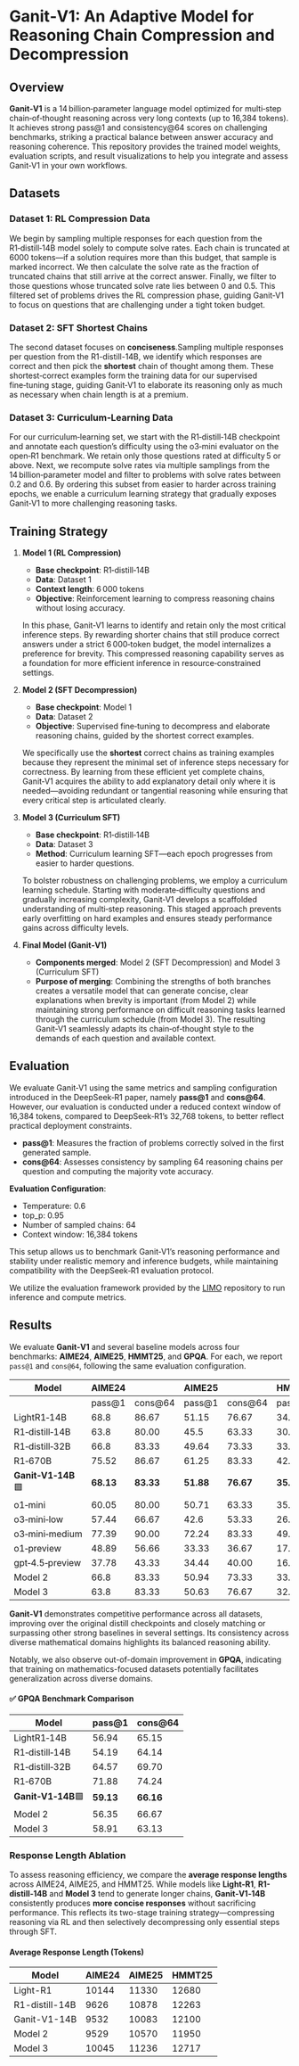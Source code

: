 # Ganit‑V1: An Adaptive Model for Reasoning Chain Compression and Decompression

## Overview

**Ganit‑V1** is a 14 billion‑parameter language model optimized for multi‑step chain‑of‑thought reasoning across very long contexts (up to 16,384 tokens). It achieves strong pass@1 and consistency@64 scores on challenging benchmarks, striking a practical balance between answer accuracy and reasoning coherence. This repository provides the trained model weights, evaluation scripts, and result visualizations to help you integrate and assess Ganit‑V1 in your own workflows.

## Datasets

### Dataset 1: RL Compression Data

We begin by sampling multiple responses for each question from the R1‑distill‑14B model solely to compute solve rates. Each chain is truncated at 6000 tokens—if a solution requires more than this budget, that sample is marked incorrect. We then calculate the solve rate as the fraction of truncated chains that still arrive at the correct answer. Finally, we filter to those questions whose truncated solve rate lies between 0 and 0.5. This filtered set of problems drives the RL compression phase, guiding Ganit‑V1 to focus on questions that are challenging under a tight token budget.

### Dataset 2: SFT Shortest Chains

The second dataset focuses on **conciseness**.Sampling multiple responses per question from the R1-distill-14B, we identify which responses are correct and then pick the **shortest** chain of thought among them. These shortest‑correct examples form the training data for our supervised fine‑tuning stage, guiding Ganit‑V1 to elaborate its reasoning only as much as necessary when chain length is at a premium.

### Dataset 3: Curriculum‑Learning Data

For our curriculum‑learning set, we start with the R1‑distill‑14B checkpoint and annotate each question’s difficulty using the o3‑mini evaluator on the open‑R1 benchmark. We retain only those questions rated at difficulty 5 or above. Next, we recompute solve rates via multiple samplings from the 14 billion‑parameter model and filter to problems with solve rates between 0.2 and 0.6. By ordering this subset from easier to harder across training epochs, we enable a curriculum learning strategy that gradually exposes Ganit‑V1 to more challenging reasoning tasks.

## Training Strategy

1. **Model 1 (RL Compression)**  
   - **Base checkpoint**: R1‑distill‑14B  
   - **Data**: Dataset 1  
   - **Context length**: 6 000 tokens  
   - **Objective**: Reinforcement learning to compress reasoning chains without losing accuracy.  

   In this phase, Ganit‑V1 learns to identify and retain only the most critical inference steps. By rewarding shorter chains that still produce correct answers under a strict 6 000‑token budget, the model internalizes a preference for brevity. This compressed reasoning capability serves as a foundation for more efficient inference in resource‑constrained settings.

2. **Model 2 (SFT Decompression)**  
   - **Base checkpoint**: Model 1  
   - **Data**: Dataset 2  
   - **Objective**: Supervised fine‑tuning to decompress and elaborate reasoning chains, guided by the shortest correct examples.  

   We specifically use the **shortest** correct chains as training examples because they represent the minimal set of inference steps necessary for correctness. By learning from these efficient yet complete chains, Ganit‑V1 acquires the ability to add explanatory detail only where it is needed—avoiding redundant or tangential reasoning while ensuring that every critical step is articulated clearly.

3. **Model 3 (Curriculum SFT)**  
   - **Base checkpoint**: R1‑distill‑14B  
   - **Data**: Dataset 3  
   - **Method**: Curriculum learning SFT—each epoch progresses from easier to harder questions.  

   To bolster robustness on challenging problems, we employ a curriculum learning schedule. Starting with moderate‑difficulty questions and gradually increasing complexity, Ganit‑V1 develops a scaffolded understanding of multi‑step reasoning. This staged approach prevents early overfitting on hard examples and ensures steady performance gains across difficulty levels.


4. **Final Model (Ganit‑V1)**  
   - **Components merged**: Model 2 (SFT Decompression) and Model 3 (Curriculum SFT)  
   - **Purpose of merging**: Combining the strengths of both branches creates a versatile model that can generate concise, clear explanations when brevity is important (from Model 2) while maintaining strong performance on difficult reasoning tasks learned through the curriculum schedule (from Model 3). The resulting Ganit‑V1 seamlessly adapts its chain‑of‑thought style to the demands of each question and available context.


## Evaluation

We evaluate Ganit‑V1 using the same metrics and sampling configuration introduced in the DeepSeek‑R1 paper, namely **pass@1** and **cons@64**. However, our evaluation is conducted under a reduced context window of 16,384 tokens, compared to DeepSeek‑R1’s 32,768 tokens, to better reflect practical deployment constraints.

- **pass@1**: Measures the fraction of problems correctly solved in the first generated sample.
- **cons@64**: Assesses consistency by sampling 64 reasoning chains per question and computing the majority vote accuracy.

**Evaluation Configuration**:

- Temperature: 0.6  
- top_p: 0.95  
- Number of sampled chains: 64  
- Context window: 16,384 tokens  

This setup allows us to benchmark Ganit‑V1’s reasoning performance and stability under realistic memory and inference budgets, while maintaining compatibility with the DeepSeek‑R1 evaluation protocol.

We utilize the evaluation framework provided by the [LIMO](https://github.com/GAIR-NLP/LIMO) repository to run inference and compute metrics.

## Results

We evaluate **Ganit‑V1** and several baseline models across four benchmarks: **AIME24**, **AIME25**, **HMMT25**, and **GPQA**. For each, we report `pass@1` and `cons@64`, following the same evaluation configuration.

| Model            | AIME24        |              | AIME25        |              | HMMT25        |              |
|------------------|---------------|--------------|---------------|--------------|---------------|--------------|
|                  | pass@1        | cons@64      | pass@1        | cons@64      | pass@1        | cons@64      |
| LightR1‑14B      | 68.8          | 86.67        | 51.15         | 76.67        | 34.11         | 50.00        |
| R1‑distill‑14B   | 63.8          | 80.00        | 45.5          | 63.33        | 30.00         | 50.00        |
| R1‑distill‑32B   | 66.8          | 83.33        | 49.64         | 73.33        | 33.02         | 53.33        |
| R1‑670B          | 75.52         | 86.67        | 61.25         | 83.33        | 42.19         | 56.67        |
|  **Ganit‑V1‑14B**🟩 | **68.13**     | **83.33**    | **51.88**     | **76.67**    | **35.78**     | **56.66**    |
| o1‑mini          | 60.05         | 80.00        | 50.71         | 63.33        | 35.15         | 46.67        |
| o3‑mini‑low      | 57.44         | 66.67        | 42.6          | 53.33        | 26.61         | 33.33        |
| o3‑mini‑medium   | 77.39         | 90.00        | 72.24         | 83.33        | 49.21         | 60.00        |
| o1‑preview       | 48.89         | 56.66        | 33.33         | 36.67        | 17.78         | 20.00        |
| gpt‑4.5‑preview  | 37.78         | 43.33        | 34.44         | 40.00        | 16.67         | 20.00        |
| Model 2          | 66.8          | 83.33        | 50.94         | 73.33        | 33.7          | 40.00        |
| Model 3          | 63.8          | 83.33        | 50.63         | 76.67        | 32.19         | 50.00        |

**Ganit‑V1** demonstrates competitive performance across all datasets, improving over the original distill checkpoints and closely matching or surpassing other strong baselines in several settings. Its consistency across diverse mathematical domains highlights its balanced reasoning ability.

Notably, we also observe out-of-domain improvement in **GPQA**, indicating that training on mathematics-focused datasets potentially facilitates generalization across diverse domains.

#### ✅ GPQA Benchmark Comparison

| **Model**         | **pass@1** | **cons@64** |
|-------------------|------------|-------------|
| LightR1‑14B       | 56.94      | 65.15       |
| R1‑distill‑14B    | 54.19      | 64.14       |
| R1‑distill‑32B    | 64.57      | 69.70       |
| R1‑670B           | 71.88      | 74.24       |
| **Ganit‑V1‑14B**🟩  | **59.13**  | **66.16**   |
| Model 2           | 56.35      | 66.67       |
| Model 3           | 58.91      | 63.13       |


### Response Length Ablation

To assess reasoning efficiency, we compare the **average response lengths** across AIME24, AIME25, and HMMT25. While models like **Light-R1**,  **R1-distill‑14B** and **Model 3** tend to generate longer chains, **Ganit‑V1‑14B** consistently produces **more concise responses** without sacrificing performance. This reflects its two-stage training strategy—compressing reasoning via RL and then selectively decompressing only essential steps through SFT.


#### Average Response Length (Tokens)

| Model            | AIME24 | AIME25 | HMMT25 |
|------------------|--------|--------|--------|
| Light-R1         | 10144  | 11330  | 12680  |
| R1-distill-14B   | 9626   | 10878  | 12263  |
| Ganit-V1-14B     | 9532   | 10083  | 12100  |
| Model 2          | 9529   | 10570  | 11950  |
| Model 3          | 10045  | 11236  | 12717  |


